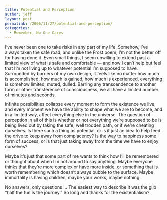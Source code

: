 ```yaml
---
title: Potential and Perception
author: jeff
layout: post
permalink: /2006/11/27/potential-and-perception/
categories:
  - Remember, No One Cares
---
```


I’ve never been one to take risks in any part of my life. Somehow, I’ve always taken the safe road, and unlike the Frost poem, I’m not the better off for having done it. Even small things, I seem unwilling to extend past a limited view of what is safe and comfortable — and now I can’t help but feel that I’m not living up to whatever potential I’m supposed to have. Surrounded by barriers of my own design, it feels like no matter how much is accomplished, how much is gained, how much is experienced, everything is somehow limited, muted, dulled. Barring any transcendence to another form or other transference of consciousness, we all have a limited number of minutes and seconds.

Infinite possibilities collapse every moment to form the existence we live, and every moment we have the ability to shape what we are to become, and in a limited way, affect everything else in the universe. The question of perception in all of this is whether or not everything we’re supposed to be is being lived out by taking the safe, well trodden path, or if we’re cheating ourselves. Is there such a thing as potential, or is it just an idea to help feed the drive to keep away from complacency? Is the way to happiness some form of success, or is that just taking away from the time we have to enjoy ourselves?

Maybe it’s just that some part of me wants to think how I’ll be remembered or thought about when I’m not around to say anything. Maybe everyone thinks that they’re more complex or have more inside, or something that is worth remembering which doesn’t always bubble to the surface. Maybe immortality is having children, maybe your works, maybe nothing.

No answers, only questions … The easiest way to describe it was the glib “half the fun is the journey.” So long and thanks for the existentialism?
